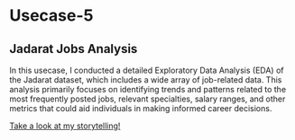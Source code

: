 # Usecase-5

## Jadarat Jobs Analysis

In this usecase, I conducted a detailed Exploratory Data Analysis (EDA) of the Jadarat dataset, which includes a wide array of job-related data. This analysis primarily focuses on identifying trends and patterns related to the most frequently posted jobs, relevant specialties, salary ranges, and other metrics that could aid individuals in making informed career decisions.

[Take a look at my storytelling!](https://aloqailyhat-usecase-5-story-vcd5qf.streamlit.app/)
